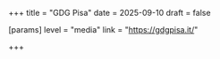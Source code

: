 +++
title = "GDG Pisa"
date = 2025-09-10
draft = false

[params]
level = "media"
link = "https://gdgpisa.it/"

+++

